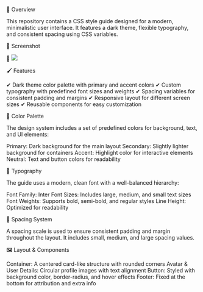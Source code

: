 📌 Overview

This repository contains a CSS style guide designed for a modern, minimalistic user interface. It features a dark theme, flexible typography, and consistent spacing using CSS variables.

📸 Screenshot

🔹 ![](./photos/Screenshot.png)

🖌️ Features

✔ Dark theme color palette with primary and accent colors
✔ Custom typography with predefined font sizes and weights
✔ Spacing variables for consistent padding and margins
✔ Responsive layout for different screen sizes
✔ Reusable components for easy customization

🎨 Color Palette

The design system includes a set of predefined colors for background, text, and UI elements:

Primary: Dark background for the main layout
Secondary: Slightly lighter background for containers
Accent: Highlight color for interactive elements
Neutral: Text and button colors for readability

🔡 Typography

The guide uses a modern, clean font with a well-balanced hierarchy:

Font Family: Inter
Font Sizes: Includes large, medium, and small text sizes
Font Weights: Supports bold, semi-bold, and regular styles
Line Height: Optimized for readability

📏 Spacing System

A spacing scale is used to ensure consistent padding and margin throughout the layout. It includes small, medium, and large spacing values.

🖼️ Layout & Components

Container: A centered card-like structure with rounded corners
Avatar & User Details: Circular profile images with text alignment
Button: Styled with background color, border-radius, and hover effects
Footer: Fixed at the bottom for attribution and extra info
